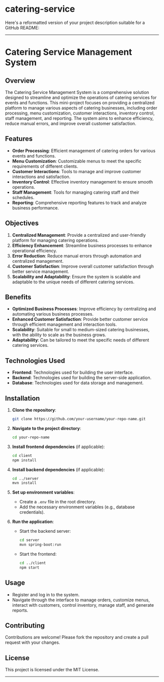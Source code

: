 # catering-service
Here's a reformatted version of your project description suitable for a GitHub README:

---

# Catering Service Management System

## Overview

The Catering Service Management System is a comprehensive solution designed to streamline and optimize the operations of catering services for events and functions. This mini-project focuses on providing a centralized platform to manage various aspects of catering businesses, including order processing, menu customization, customer interactions, inventory control, staff management, and reporting. The system aims to enhance efficiency, reduce manual errors, and improve overall customer satisfaction.

## Features

- **Order Processing**: Efficient management of catering orders for various events and functions.
- **Menu Customization**: Customizable menus to meet the specific requirements of different clients.
- **Customer Interactions**: Tools to manage and improve customer interactions and satisfaction.
- **Inventory Control**: Effective inventory management to ensure smooth operations.
- **Staff Management**: Tools for managing catering staff and their schedules.
- **Reporting**: Comprehensive reporting features to track and analyze business performance.

## Objectives

1. **Centralized Management**: Provide a centralized and user-friendly platform for managing catering operations.
2. **Efficiency Enhancement**: Streamline business processes to enhance operational efficiency.
3. **Error Reduction**: Reduce manual errors through automation and centralized management.
4. **Customer Satisfaction**: Improve overall customer satisfaction through better service management.
5. **Scalability and Adaptability**: Ensure the system is scalable and adaptable to the unique needs of different catering services.

## Benefits

- **Optimized Business Processes**: Improve efficiency by centralizing and automating various business processes.
- **Enhanced Customer Satisfaction**: Provide better customer service through efficient management and interaction tools.
- **Scalability**: Suitable for small to medium-sized catering businesses, with the ability to scale as the business grows.
- **Adaptability**: Can be tailored to meet the specific needs of different catering services.

## Technologies Used

- **Frontend**: Technologies used for building the user interface.
- **Backend**: Technologies used for building the server-side application.
- **Database**: Technologies used for data storage and management.

## Installation

1. **Clone the repository**:
   ```sh
   git clone https://github.com/your-username/your-repo-name.git
   ```
2. **Navigate to the project directory**:
   ```sh
   cd your-repo-name
   ```
3. **Install frontend dependencies** (if applicable):
   ```sh
   cd client
   npm install
   ```
4. **Install backend dependencies** (if applicable):
   ```sh
   cd ../server
   mvn install
   ```
5. **Set up environment variables**:
   - Create a `.env` file in the root directory.
   - Add the necessary environment variables (e.g., database credentials).

6. **Run the application**:
   - Start the backend server:
     ```sh
     cd server
     mvn spring-boot:run
     ```
   - Start the frontend:
     ```sh
     cd ../client
     npm start
     ```

## Usage

- Register and log in to the system.
- Navigate through the interface to manage orders, customize menus, interact with customers, control inventory, manage staff, and generate reports.

## Contributing

Contributions are welcome! Please fork the repository and create a pull request with your changes.

## License

This project is licensed under the MIT License.

---

